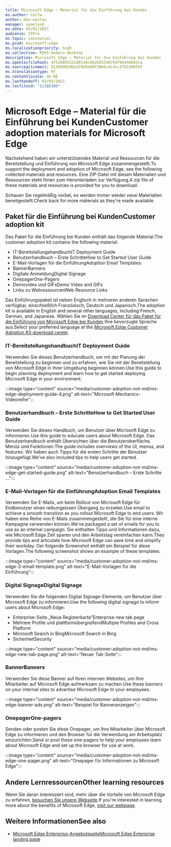 ```yaml
---
title: Microsoft Edge – Material für die Einführung bei Kunden
ms.author: collw
author: dan-wesley
manager: seanlynd
ms.date: 03/01/2021
audience: ITPro
ms.topic: conceptual
ms.prod: microsoft-edge
ms.localizationpriority: high
ms.collection: M365-modern-desktop
description: Microsoft Edge – Material für die Einführung bei Kunden
ms.openlocfilehash: 4752b0b5221d0134c68a50153679979449d893ca
ms.sourcegitcommit: 81383d92dba379d5e6073066c4cdcc2761390f8f
ms.translationtype: HT
ms.contentlocale: de-DE
ms.lasthandoff: 03/03/2021
ms.locfileid: "11385386"
---
```

# <a name="customer-adoption-materials-for-microsoft-edge"></a><span data-ttu-id="f77ef-103">Microsoft Edge – Material für die Einführung bei Kunden</span><span class="sxs-lookup"><span data-stu-id="f77ef-103">Customer adoption materials for Microsoft Edge</span></span>

<span data-ttu-id="f77ef-104">Nachstehend haben wir unterstützendes Material und Ressourcen für die Bereitstellung und Einführung von Microsoft Edge zusammengestellt.</span><span class="sxs-lookup"><span data-stu-id="f77ef-104">To support the deployment and adoption of Microsoft Edge, see the following collected materials and resources.</span></span> <span data-ttu-id="f77ef-105">Eine ZIP-Datei mit diesen Materialien und Ressourcen steht Ihnen zum Herunterladen zur Verfügung.</span><span class="sxs-lookup"><span data-stu-id="f77ef-105">A zip file of these materials and resources is provided for you to download.</span></span>

<span data-ttu-id="f77ef-106">Schauen Sie regelmäßig vorbei, es werden immer wieder neue Materialien bereitgestellt.</span><span class="sxs-lookup"><span data-stu-id="f77ef-106">Check back for more materials as they're made available.</span></span>

## <a name="customer-adoption-kit"></a><span data-ttu-id="f77ef-107">Paket für die Einführung bei Kunden</span><span class="sxs-lookup"><span data-stu-id="f77ef-107">Customer adoption kit</span></span>

<span data-ttu-id="f77ef-108">Das Paket für die Einführung bei Kunden enthält das folgende Material:</span><span class="sxs-lookup"><span data-stu-id="f77ef-108">The customer adoption kit contains the following material:</span></span>

- <span data-ttu-id="f77ef-109">IT-Bereitstellungshandbuch</span><span class="sxs-lookup"><span data-stu-id="f77ef-109">IT Deployment Guide</span></span>
- <span data-ttu-id="f77ef-110">Benutzerhandbuch – Erste Schritte</span><span class="sxs-lookup"><span data-stu-id="f77ef-110">How to Get Started User Guide</span></span>
- <span data-ttu-id="f77ef-111">E-Mail-Vorlagen für die Einführung</span><span class="sxs-lookup"><span data-stu-id="f77ef-111">Adoption Email Templates</span></span>
- <span data-ttu-id="f77ef-112">Banner</span><span class="sxs-lookup"><span data-stu-id="f77ef-112">Banners</span></span>
- <span data-ttu-id="f77ef-113">Digitale Anmeldung</span><span class="sxs-lookup"><span data-stu-id="f77ef-113">Digital Signage</span></span>
- <span data-ttu-id="f77ef-114">Onepager</span><span class="sxs-lookup"><span data-stu-id="f77ef-114">One-Pagers</span></span>
- <span data-ttu-id="f77ef-115">Demovideo und GIFs</span><span class="sxs-lookup"><span data-stu-id="f77ef-115">Demo Video and GIFs</span></span>
- <span data-ttu-id="f77ef-116">Links zu Webressourcen</span><span class="sxs-lookup"><span data-stu-id="f77ef-116">Web Resource Links</span></span>

<span data-ttu-id="f77ef-117">Das Einführungspaket ist neben Englisch in mehreren anderen Sprachen verfügbar, einschließlich Französisch, Deutsch und Japanisch.</span><span class="sxs-lookup"><span data-stu-id="f77ef-117">The adoption kit is available in English and several other languages, including French, German, and Japanese.</span></span> <span data-ttu-id="f77ef-118">Wählen Sie im [Download Center für das Paket für die Einführung von Microsoft Edge bei Kunden](https://www.microsoft.com/download/details.aspx?id=102119) Ihre bevorzugte Sprache aus.</span><span class="sxs-lookup"><span data-stu-id="f77ef-118">Select your preferred language at the [Microsoft Edge Customer Adoption Kit download center](https://www.microsoft.com/download/details.aspx?id=102119).</span></span>

### <a name="it-deployment-guide"></a><span data-ttu-id="f77ef-119">IT-Bereitstellungshandbuch</span><span class="sxs-lookup"><span data-stu-id="f77ef-119">IT Deployment Guide</span></span>

<span data-ttu-id="f77ef-120">Verwenden Sie dieses Benutzerhandbuch, um mit der Planung der Bereitstellung zu beginnen und zu erfahren, wie Sie mit der Bereitstellung von Microsoft Edge in Ihrer Umgebung beginnen können.</span><span class="sxs-lookup"><span data-stu-id="f77ef-120">Use this guide to begin planning deployment and learn how to get started deploying Microsoft Edge in your environment.</span></span>

:::image type="content" source="media/customer-adoption-not-md/ms-edge-deployment-guide-4.png" alt-text="Microsoft Mechanics-Videoreihe":::

### <a name="how-to-get-started-user-guide"></a><span data-ttu-id="f77ef-122">Benutzerhandbuch – Erste Schritte</span><span class="sxs-lookup"><span data-stu-id="f77ef-122">How to Get Started User Guide</span></span>

<span data-ttu-id="f77ef-123">Verwenden Sie dieses Handbuch, um Benutzer über Microsoft Edge zu informieren.</span><span class="sxs-lookup"><span data-stu-id="f77ef-123">Use this guide to educate users about Microsoft Edge.</span></span> <span data-ttu-id="f77ef-124">Das Benutzerhandbuch enthält Übersichten über die Benutzeroberfläche, Menüs und Funktionen.</span><span class="sxs-lookup"><span data-stu-id="f77ef-124">The guide includes overviews of the UI, menus, and features.</span></span> <span data-ttu-id="f77ef-125">Wir haben auch Tipps für die ersten Schritte der Benutzer hinzugefügt.</span><span class="sxs-lookup"><span data-stu-id="f77ef-125">We've also included tips to help users get started.</span></span>

:::image type="content" source="media/customer-adoption-not-md/ms-edge-get-started-guide.png" alt-text="Benutzerhandbuch – Erste Schritte ...":::

### <a name="adoption-email-templates"></a><span data-ttu-id="f77ef-127">E-Mail-Vorlagen für die Einführung</span><span class="sxs-lookup"><span data-stu-id="f77ef-127">Adoption Email Templates</span></span>

<span data-ttu-id="f77ef-128">Verwenden Sie E-Mails, um beim Rollout von Microsoft Edge für Endbenutzer einen reibungslosen Übergang zu erzielen.</span><span class="sxs-lookup"><span data-stu-id="f77ef-128">Use email to achieve a smooth transition as you rollout Microsoft Edge to end users.</span></span> <span data-ttu-id="f77ef-129">Wir haben eine Reihe von E-Mails zusammengestellt, die Sie für eine interne Kampagne verwenden können.</span><span class="sxs-lookup"><span data-stu-id="f77ef-129">We’ve packaged a set of emails for you to use as an internal campaign.</span></span> <span data-ttu-id="f77ef-130">Sie enthalten Tipps und Informationen dazu, wie Microsoft Edge Zeit sparen und den Arbeitstag vereinfachen kann.</span><span class="sxs-lookup"><span data-stu-id="f77ef-130">They provide tips and articulate how Microsoft Edge can save time and simplify their workday.</span></span> <span data-ttu-id="f77ef-131">Der folgende Screenshot enthält ein Beispiel für diese Vorlagen.</span><span class="sxs-lookup"><span data-stu-id="f77ef-131">The following screenshot shows an example of these templates.</span></span>

:::image type="content" source="media/customer-adoption-not-md/ms-edge-3-email-template.png" alt-text="E-Mail-Vorlagen für die Einführung":::

### <a name="digital-signage"></a><span data-ttu-id="f77ef-133">Digital Signage</span><span class="sxs-lookup"><span data-stu-id="f77ef-133">Digital Signage</span></span>

<span data-ttu-id="f77ef-134">Verwenden Sie die folgenden Digital Signage-Elemente, um Benutzer über Microsoft Edge zu informieren:</span><span class="sxs-lookup"><span data-stu-id="f77ef-134">Use the following digital signage to inform users about Microsoft Edge:</span></span>

- <span data-ttu-id="f77ef-135">Enterprise-Seite „Neue Registerkarte”</span><span class="sxs-lookup"><span data-stu-id="f77ef-135">Enterprise new tab page</span></span>
- <span data-ttu-id="f77ef-136">Mehrere Profile und plattformübergreifend</span><span class="sxs-lookup"><span data-stu-id="f77ef-136">Multiple Profiles and Cross Platform</span></span>
- <span data-ttu-id="f77ef-137">Microsoft Search in Bing</span><span class="sxs-lookup"><span data-stu-id="f77ef-137">Microsoft Search in Bing</span></span>
- <span data-ttu-id="f77ef-138">Sicherheit</span><span class="sxs-lookup"><span data-stu-id="f77ef-138">Security</span></span>

:::image type="content" source="media/customer-adoption-not-md/ms-edge-new-tab-page.png" alt-text="Neuer Tab-Seite":::

### <a name="banners"></a><span data-ttu-id="f77ef-140">Banner</span><span class="sxs-lookup"><span data-stu-id="f77ef-140">Banners</span></span>

<span data-ttu-id="f77ef-141">Verwenden Sie diese Banner auf Ihren internen Websites, um Ihre Mitarbeiter auf Microsoft Edge aufmerksam zu machen.</span><span class="sxs-lookup"><span data-stu-id="f77ef-141">Use these banners on your internal sites to advertise Microsoft Edge to your employees.</span></span>

:::image type="content" source="media/customer-adoption-not-md/ms-edge-banner-ads.png" alt-text="Beispiel für Banneranzeigen":::

### <a name="one-pagers"></a><span data-ttu-id="f77ef-143">Onepager</span><span class="sxs-lookup"><span data-stu-id="f77ef-143">One-pagers</span></span>

<span data-ttu-id="f77ef-144">Senden oder posten Sie diese Onepager, um Ihre Mitarbeiter über Microsoft Edge zu informieren und den Browser für die Verwendung am Arbeitsplatz einzurichten.</span><span class="sxs-lookup"><span data-stu-id="f77ef-144">Send or post these one-pagers to help your employees learn about Microsoft Edge and set up the browser for use at work.</span></span>

:::image type="content" source="media/customer-adoption-not-md/ms-edge-one-pager.png" alt-text="Onepager für Informationen zu Microsoft Edge":::

## <a name="other-learning-resources"></a><span data-ttu-id="f77ef-146">Andere Lernressourcen</span><span class="sxs-lookup"><span data-stu-id="f77ef-146">Other learning resources</span></span>

<span data-ttu-id="f77ef-147">Wenn Sie daran interessiert sind, mehr über die Vorteile von Microsoft Edge zu erfahren, [besuchen Sie unsere Webseite](https://www.microsoft.com/edge/business).</span><span class="sxs-lookup"><span data-stu-id="f77ef-147">If you're interested in learning more about the benefits of Microsoft Edge, [visit our webpage](https://www.microsoft.com/edge/business).</span></span>

## <a name="see-also"></a><span data-ttu-id="f77ef-148">Weitere Informationen</span><span class="sxs-lookup"><span data-stu-id="f77ef-148">See also</span></span>

- [<span data-ttu-id="f77ef-149">Microsoft Edge Enterprise-Angebotsseite</span><span class="sxs-lookup"><span data-stu-id="f77ef-149">Microsoft Edge Enterprise landing page</span></span>](https://aka.ms/EdgeEnterprise)
